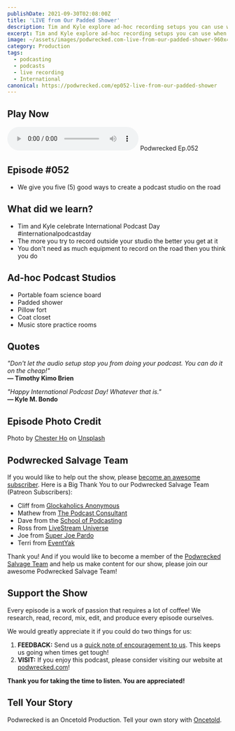 ```yaml
---
publishDate: 2021-09-30T02:08:00Z
title: 'LIVE from Our Padded Shower'
description: Tim and Kyle explore ad-hoc recording setups you can use when you are traveling for International Podcast Day.
excerpt: Tim and Kyle explore ad-hoc recording setups you can use when you are traveling for International Podcast Day.
image: ~/assets/images/podwrecked.com-live-from-our-padded-shower-960x400.jpg
category: Production
tags:
  - podcasting
  - podcasts
  - live recording
  - International
canonical: https://podwrecked.com/ep052-live-from-our-padded-shower
---
```


## Play Now

<audio id="player" controls type="audio/mpeg" src="#">Your browser does not support the audio element.</audio>
Podwrecked Ep.052

## Episode #052

- We give you five (5) good ways to create a podcast studio on the road

## What did we learn?

- Tim and Kyle celebrate International Podcast Day #internationalpodcastday
- The more you try to record outside your studio the better you get at it
- You don't need as much equipment to record on the road then you think you do

## Ad-hoc Podcast Studios

- Portable foam science board
- Padded shower
- Pillow fort
- Coat closet
- Music store practice rooms

## Quotes

_"Don't let the audio setup stop you from doing your podcast. You can do it on the cheap!"_<br />
**― Timothy Kimo Brien**

_"Happy International Podcast Day! Whatever that is."_<br />
**― Kyle M. Bondo**

## Episode Photo Credit

Photo by <a href="https://unsplash.com/@chesterho?utm_source=unsplash&utm_medium=referral&utm_content=creditCopyText" target="_blank">Chester Ho</a> on <a href="https://unsplash.com/?utm_source=unsplash&utm_medium=referral&utm_content=creditCopyText" target="_blank">Unsplash</a>

## Podwrecked Salvage Team

If you would like to help out the show, please <a href="https://www.patreon.com/gagglepod" target="_blank">become an awesome subscriber</a>. Here is a Big Thank You to our Podwrecked Salvage Team (Patreon Subscribers):

- Cliff from <a href="#" target="_blank">Glockaholics Anonymous</a>
- Mathew from <a href="https://thepodcastconsultant.com/" target="_blank">The Podcast Consultant</a>
- Dave from the <a href="https://schoolofpodcasting.com/" target="_blank">School of Podcasting</a>
- Ross from <a href="https://livestreamuniverse.com/" target="_blank">LiveStream Universe</a>
- Joe from <a href="http://superjoepardo.com/" target="_blank">Super Joe Pardo</a>
- Terri from <a href="https://www.eventyak.com/" target="_blank">EventYak</a>

Thank you! And if you would like to become a member of the <a href="https://www.patreon.com/gagglepod" target="_blank">Podwrecked Salvage Team</a> and help us make content for our show, please join our awesome Podwrecked Salvage Team!

## Support the Show

Every episode is a work of passion that requires a lot of coffee! We research, read, record, mix, edit, and produce every episode ourselves.

We would greatly appreciate it if you could do two things for us:

1. **FEEDBACK:** Send us a <a href="mailto:podwrecked@gmail.com" target="_blank">quick note of encouragement to us</a>. This keeps us going when times get tough!
1. **VISIT:** If you enjoy this podcast, please consider visiting our website at <a href="https://podwrecked.com" target="_blank">podwrecked.com</a>!

**Thank you for taking the time to listen. You are appreciated!**

## Tell Your Story

Podwrecked is an Oncetold Production. Tell your own story with <a href="https://oncetold.us" target="_blank">Oncetold</a>.
